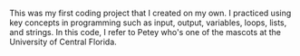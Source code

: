 This was my first coding project that I created on my own. I practiced using key concepts in programming such as input, output, variables, loops, lists, and strings. In this code, I refer to Petey who's one of the mascots at the University of Central Florida.
